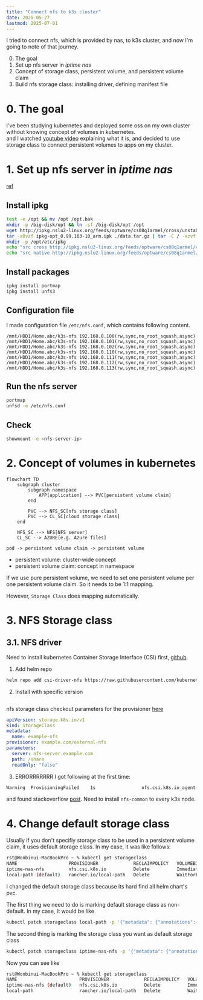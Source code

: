 ```yaml
---
title: "Connect nfs to k3s cluster"
date: 2025-05-27
lastmod: 2025-07-01
---
```

I tried to connect nfs, which is provided by nas, to k3s cluster, and now I'm going to note of that journey.  
  
0. The goal
1. Set up nfs server in _iptime nas_  
2. Concept of storage class, persistent volume, and persistent volume claim
3. Build nfs storage class: installing driver, defining manifest file

# 0. The goal
I've been studying kubernetes and deployed some oss on my own cluster without knowing concept of volumes in kubernetes.  
and I watched [youtube video](https://youtu.be/0swOh5C3OVM?si=ZftjC_XU3d14vv69) explaining what it is, and decided to use storage class to connect persistent volumes to apps on my cluster.  
  
# 1. Set up nfs server in _iptime nas_  
[ref](https://shonm.tistory.com/766)  

## Install ipkg
```bash
test -e /opt && mv /opt /opt.bak 
mkdir -p /big-disk/opt && ln -sf /big-disk/opt /opt 
wget http://ipkg.nslu2-linux.org/feeds/optware/cs08q1armel/cross/unstable/ipkg-opt_0.99.163-10_arm.ipk 
tar -xOvzf ipkg-opt_0.99.163-10_arm.ipk ./data.tar.gz | tar -C / -xzvf - 
mkdir -p /opt/etc/ipkg 
echo "src cross http://ipkg.nslu2-linux.org/feeds/optware/cs08q1armel/cross/unstable" > /opt/etc/ipkg/armel-feed.conf 
echo "src native http://ipkg.nslu2-linux.org/feeds/optware/cs08q1armel/native/unstable" >> /opt/etc/ipkg/armel-feed.conf
```

## Install packages
```bash
ipkg install portmap
ipkg install unfs3
```

## Configuration file
I made configuration file `/etc/nfs.conf`, which contains following content.
```
/mnt/HDD1/Home.abc/k3s-nfs 192.168.0.100(rw,sync,no_root_squash,async)
/mnt/HDD1/Home.abc/k3s-nfs 192.168.0.101(rw,sync,no_root_squash,async)
/mnt/HDD1/Home.abc/k3s-nfs 192.168.0.102(rw,sync,no_root_squash,async)
/mnt/HDD1/Home.abc/k3s-nfs 192.168.0.110(rw,sync,no_root_squash,async)
/mnt/HDD1/Home.abc/k3s-nfs 192.168.0.111(rw,sync,no_root_squash,async)
/mnt/HDD1/Home.abc/k3s-nfs 192.168.0.112(rw,sync,no_root_squash,async)
/mnt/HDD1/Home.abc/k3s-nfs 192.168.0.113(rw,sync,no_root_squash,async)
```

## Run the nfs server
```bash
portmap
unfsd -e /etc/nfs.conf
```

## Check
```bash
showmount -e <nfs-server-ip>
```

# 2. Concept of volumes in kubernetes
```mermaid
flowchart TD
    subgraph cluster
        subgraph namespace
            APP[application] --> PVC[persistent volume claim]
        end

        PVC --> NFS_SC[nfs storage class]
        PVC --> CL_SC[cloud storage class]
    end

    NFS_SC --> NFS[NFS server]
    CL_SC --> AZURE[e.g. Azure files]
```
`pod -> persistent volume claim -> persistent volume`  
  
- persistent volume: cluster-wide concept
- persistent volume claim: concept in namespace
  
If we use pure persistent volume, we need to set one persistent volume per one persistent volume claim. So it needs to be 1:1 mapping.  
  
However, `Storage Class` does mapping automatically.  
  
# 3. NFS Storage class

## 3.1. NFS driver
Need to install kubernetes Container Storage Interface (CSI) first, [github](https://github.com/kubernetes-csi/csi-driver-nfs#readme).  
  
1. Add helm repo
```bash
helm repo add csi-driver-nfs https://raw.githubusercontent.com/kubernetes-csi/csi-driver-nfs/master/charts
```
  

2. Install with specific version
```bash

```

  
nfs storage class
checkout parameters for the provisioner [here](https://github.com/kubernetes-csi/csi-driver-nfs/blob/master/docs/driver-parameters.md)  
```yaml
apiVersion: storage.k8s.io/v1
kind: StorageClass
metadata:
  name: example-nfs
provisioner: example.com/external-nfs
parameters:
  server: nfs-server.example.com
  path: /share
  readOnly: "false"

```

3. ERRORRRRRRR
I got following at the first time:  
```bash
Warning  ProvisioningFailed    1s                 nfs.csi.k8s.io_agent-00_b97d6068-d50e-4296-b946-78e305338f70  failed to provision volume with StorageClass "iptime-nas-nfs": rpc error: code = Internal desc = failed to mount nfs server: rpc error: code = Internal desc = mount failed: exit status 32
```
and found stackoverflow [post](https://stackoverflow.com/questions/34113569/kubernetes-nfs-volume-mount-fail-with-exit-status-32).
Need to install `nfs-common` to every k3s node.  

# 4. Change default storage class
Usually if you don't specifiy storage class to be used in a persistent volume claim, it uses default storage class. 
In my case, it was like follows:  
  
```bash
rst@Wonbinui-MacBookPro ~ % kubectl get storageclass
NAME                   PROVISIONER             RECLAIMPOLICY   VOLUMEBINDINGMODE      ALLOWVOLUMEEXPANSION   AGE
iptime-nas-nfs         nfs.csi.k8s.io          Delete          Immediate              false                  3h45m
local-path (default)   rancher.io/local-path   Delete          WaitForFirstConsumer   false  
```

I changed the default storage class because its hard find all helm chart's pvc.  
  
The first thing we need to do is marking default storage class as non-default. 
In my case, It would be like
```bash
kubectl patch storageclass local-path -p '{"metadata": {"annotations":{"storageclass.kubernetes.io/is-default-class":"false"}}}'
```  
  
The second thing is marking the storage class you want as default storage class
```bash
kubectl patch storageclass iptime-nas-nfs -p '{"metadata": {"annotations":{"storageclass.kubernetes.io/is-default-class":"true"}}}'
```

Now you can see like
```bash
rst@Wonbinui-MacBookPro ~ % kubectl get storageclass  
NAME                       PROVISIONER             RECLAIMPOLICY   VOLUMEBINDINGMODE      ALLOWVOLUMEEXPANSION   AGE
iptime-nas-nfs (default)   nfs.csi.k8s.io          Delete          Immediate              false                  3h49m
local-path                 rancher.io/local-path   Delete          WaitForFirstConsumer   false                  13d
```
